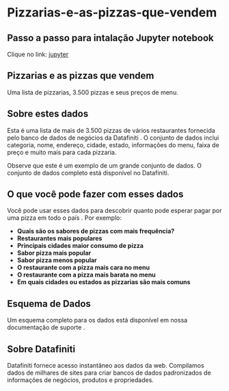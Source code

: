 # Pizzarias-e-as-pizzas-que-vendem

## **Passo a passo para intalação Jupyter notebook**
Clique no link: <a href="https://jupyter.org/install">jupyter</a>
## **Pizzarias e as pizzas que vendem**
Uma lista de pizzarias, 3.500 pizzas e seus preços de menu.

## **Sobre estes dados**

Esta é uma lista de mais de 3.500 pizzas de vários restaurantes fornecida pelo banco de dados de negócios da Datafiniti . O conjunto de dados inclui categoria, nome, endereço, cidade, estado, informações do menu, faixa de preço e muito mais para cada pizzaria.

Observe que este é um exemplo de um grande conjunto de dados. O conjunto de dados completo está disponível no Datafiniti.

## **O que você pode fazer com esses dados**
Você pode usar esses dados para descobrir quanto pode esperar pagar por uma pizza em todo o país . Por exemplo:

- **Quais são os sabores de pizzas com mais frequência?**
- **Restaurantes mais populares**
- **Principais cidades maior consumo de pizza**
- **Sabor pizza mais popular** 
- **Sabor pizza menos popular**
- **O restaurante com a pizza mais cara no menu**
- **O restaurante com a pizza mais barata no menu**
- **Em quais cidades ou estados as pizzarias são mais comuns**

## **Esquema de Dados**

Um esquema completo para os dados está disponível em nossa documentação de suporte .

## **Sobre Datafiniti**

Datafiniti fornece acesso instantâneo aos dados da web. Compilamos dados de milhares de sites para criar bancos de dados padronizados de informações de negócios, produtos e propriedades.
